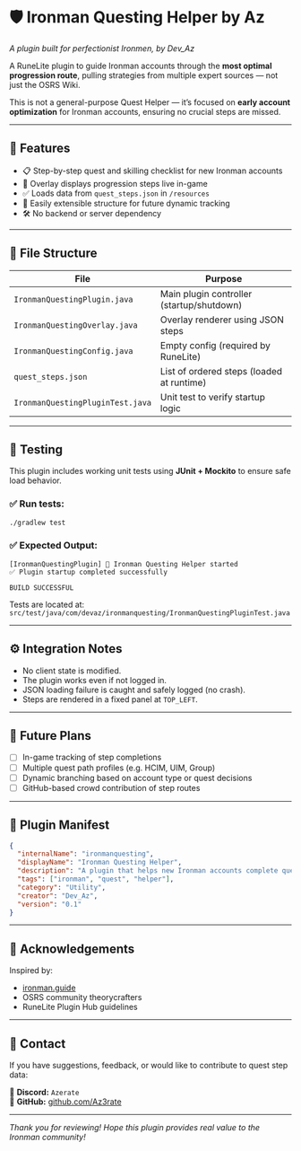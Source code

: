 # 🛡️ Ironman Questing Helper by Az
_A plugin built for perfectionist Ironmen, by Dev_Az_

A RuneLite plugin to guide Ironman accounts through the **most optimal progression route**, pulling strategies from multiple expert sources — not just the OSRS Wiki.

This is not a general-purpose Quest Helper — it’s focused on **early account optimization** for Ironman accounts, ensuring no crucial steps are missed.

---

## 🚀 Features

- 📋 Step-by-step quest and skilling checklist for new Ironman accounts
- 🧭 Overlay displays progression steps live in-game
- ✅ Loads data from `quest_steps.json` in `/resources`
- 🔁 Easily extensible structure for future dynamic tracking
- 🛠️ No backend or server dependency

---

## 📁 File Structure

| File | Purpose |
|------|---------|
| `IronmanQuestingPlugin.java` | Main plugin controller (startup/shutdown) |
| `IronmanQuestingOverlay.java` | Overlay renderer using JSON steps |
| `IronmanQuestingConfig.java` | Empty config (required by RuneLite) |
| `quest_steps.json` | List of ordered steps (loaded at runtime) |
| `IronmanQuestingPluginTest.java` | Unit test to verify startup logic |

---

## 🧪 Testing

This plugin includes working unit tests using **JUnit + Mockito** to ensure safe load behavior.

### ✅ Run tests:
```bash
./gradlew test
```

### ✅ Expected Output:
```
[IronmanQuestingPlugin] 🔧 Ironman Questing Helper started
✅ Plugin startup completed successfully

BUILD SUCCESSFUL
```

Tests are located at:  
`src/test/java/com/devaz/ironmanquesting/IronmanQuestingPluginTest.java`

---

## ⚙️ Integration Notes

- No client state is modified.
- The plugin works even if not logged in.
- JSON loading failure is caught and safely logged (no crash).
- Steps are rendered in a fixed panel at `TOP_LEFT`.

---

## 🔄 Future Plans

- [ ] In-game tracking of step completions
- [ ] Multiple quest path profiles (e.g. HCIM, UIM, Group)
- [ ] Dynamic branching based on account type or quest decisions
- [ ] GitHub-based crowd contribution of step routes

---

## 📌 Plugin Manifest

```json
{
  "internalName": "ironmanquesting",
  "displayName": "Ironman Questing Helper",
  "description": "A plugin that helps new Ironman accounts complete quests efficiently",
  "tags": ["ironman", "quest", "helper"],
  "category": "Utility",
  "creator": "Dev_Az",
  "version": "0.1"
}
```

---

## 🧠 Acknowledgements

Inspired by:  
- [ironman.guide](https://ironman.guide)  
- OSRS community theorycrafters  
- RuneLite Plugin Hub guidelines

---

## 🙋 Contact

If you have suggestions, feedback, or would like to contribute to quest step data:

📨 **Discord:** `Azerate`  
🐙 **GitHub:** [github.com/Az3rate](https://github.com/Az3rate)

---

*Thank you for reviewing! Hope this plugin provides real value to the Ironman community!*